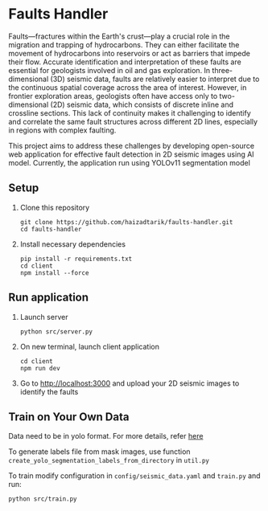 # Faults Handler

Faults—fractures within the Earth's crust—play a crucial role in the migration and trapping of hydrocarbons. They can either facilitate the movement of hydrocarbons into reservoirs or act as barriers that impede their flow. Accurate identification and interpretation of these faults are essential for geologists involved in oil and gas exploration. In three-dimensional (3D) seismic data, faults are relatively easier to interpret due to the continuous spatial coverage across the area of interest. However, in frontier exploration areas, geologists often have access only to two-dimensional (2D) seismic data, which consists of discrete inline and crossline sections. This lack of continuity makes it challenging to identify and correlate the same fault structures across different 2D lines, especially in regions with complex faulting.

This project aims to address these challenges by developing open-source web application for effective fault detection in 2D seismic images using AI model. Currently, the application run using YOLOv11 segmentation model

## Setup

1. Clone this repository
    ```
    git clone https://github.com/haizadtarik/faults-handler.git
    cd faults-handler
    ```

2. Install necessary dependencies
    ```
    pip install -r requirements.txt
    cd client
    npm install --force
    ```

## Run application

1. Launch server
    ```
    python src/server.py
    ```

2. On new terminal, launch client application
    ```
    cd client
    npm run dev
    ```

3. Go to [http://localhost:3000](http://localhost:3000) and upload your 2D seismic images to identify the faults

## Train on Your Own Data

Data need to be in yolo format. For more details, refer [here](https://docs.ultralytics.com/datasets/segment/)

To generate labels file from mask images, use function `create_yolo_segmentation_labels_from_directory` in `util.py`

To train modify configuration in `config/seismic_data.yaml` and `train.py` and run:
```
python src/train.py
```
